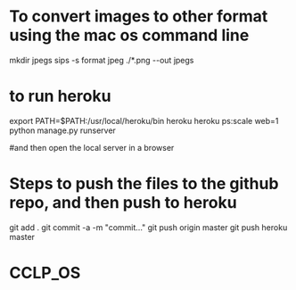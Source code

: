 # To convert images to other format using the mac os command line

mkdir jpegs
sips -s format jpeg ./*.png --out jpegs


# to run heroku
export PATH=$PATH:/usr/local/heroku/bin
heroku
heroku ps:scale web=1
python manage.py runserver

#and then open the local server in a browser


# Steps to push the files to the github repo, and then push to heroku

git add .
git commit -a -m "commit..."
git push origin master
git push heroku master

# CCLP_OS
